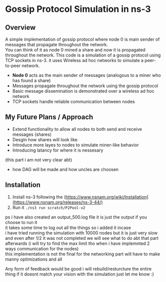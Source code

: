# Gossip Protocol Simulation in ns-3

## Overview

A simple implementation of gossip protocol where node 0 is main sender of messages that propagate throughout the network.  
You can think of it as node 0 mined a share and now it is propagated throughout the network.
This code is a simulation of a gossip protocol using TCP sockets in ns-3.
it uses Wireless ad hoc networks to simulate a peer-to-peer network.

- **Node 0** acts as the main sender of messages (analogous to a miner who has found a share)
- Messages propagate throughout the network using the gossip protocol
- Basic message dissemination is demonstrated over a wireless ad hoc network
- TCP sockets handle reliable communication between nodes

## My Future Plans / Approach  

- Extend functionality to allow all nodes to both send and receive messages (shares)
- Desgin how shares will look like 
- Introduce more layes to nodes to simulate miner-like behavior
- Introducing latancy for where it is nessesary 

(this part i am not very clear abt) 
- how DAG will be made and how uncles are choosen 

## Installation

1. Install ns-3 following the (https://www.nsnam.org/wiki/Installation](https://www.nsnam.org/releases/ns-3-44/)
2. Run it  ``` ./ns3 run scratch/P2Pool-v2 ```

ps i have also created an output_500.log file it is just the output if you choose to run it                                                     
it takes some time to log out all the things so i added it incase                                                        
i have tried running the simulation with 10000 nodes but it is just very slow and even after 1/2 it was not completed we will see what to do abt that part afterwards (i will try to find the max limit tho when i have implemnted 2 ways communication for the nodes)                                                                                                          
this implementation is not the final for the networking part will have to make manny optimizations and all                    

Any form of feedback would be good i will rebuild/resturcture the entire thing if it doesnt match your vision with the simulation just let me know :)
